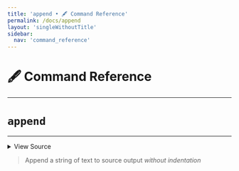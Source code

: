 ```yaml
---
title: 'append • 🖋️ Command Reference'
permalink: /docs/append
layout: 'singleWithoutTitle'
sidebar:
  nav: 'command_reference'
---
```


# 🖋️ Command Reference

---

# `append`

---



<details>
  <summary>View Source</summary>

{% highlight sh %}

__SHELLPEN_SOURCES_TEXTS[$SHELLPEN_PEN_INDEX]+="$*"
!fn --shellpen-private writeDSL --mark-last-not-empty
{% endhighlight %}

</details>



> Append a string of text to source output _without indentation_








